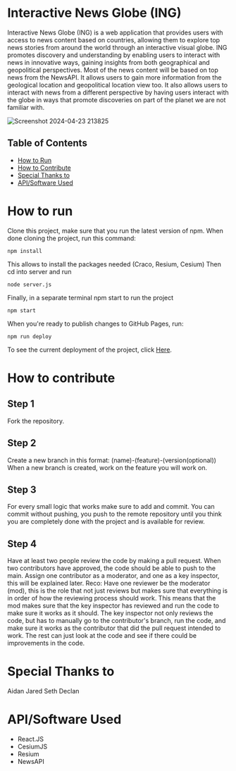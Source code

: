 # Interactive News Globe (ING)
Interactive News Globe (ING) is a web application that provides users with access to news content based on countries, allowing them to explore top news stories from around the world through an interactive visual globe. ING promotes discovery and understanding by enabling users to interact with news in innovative ways, gaining insights from both geographical and geopolitical perspectives. Most of the news content will be based on top news from the NewsAPI. It allows users to gain more information from the geological location and geopolitical location view too. It also allows users to interact with news from a different perspective by having users interact with the globe in ways that promote discoveries on part of the planet we are not familiar with.

![Screenshot 2024-04-23 213825](https://github.com/cis3296s24/prj--04-interactive-news-globe/assets/143616140/554ad1ed-0abd-4b30-a3c5-53098716f8d9)

## Table of Contents
- [How to Run](#how-to-run)
- [How to Contribute](#how-to-contribute)
- [Special Thanks to](#special-thanks-to)
- [API/Software Used](#apisoftware-used)


# How to run
Clone this project, make sure that you run the latest version of npm.
When done cloning the project, run this command:
```
npm install  
```
This allows to install the packages needed (Craco, Resium, Cesium) Then cd into server and run
```
node server.js
```
Finally, in a separate terminal npm start to run the project
```
npm start  
```

When you're ready to publish changes to GitHub Pages, run:
```
npm run deploy 
```
To see the current deployment of the project, click [Here](https://cis3296s24.github.io/prj--04-interactive-news-globe/).

# How to contribute
## Step 1
Fork the repository.
## Step 2
Create a new branch in this format:
(name)-(feature)-(version(optional))
When a new branch is created, work on the feature you will work on.
## Step 3
For every small logic that works make sure to add and commit. You can commit without pushing, you push to the remote repository until you think you are completely done with the project and is available for review.
## Step 4
Have at least two people review the code by making a pull request. When two contributors have approved, the code should be able to push to the main. Assign one contributor as a moderator, and one as a key inspector, this will be explained later.
Reco:
Have one reviewer be the moderator (mod), this is the role that not just reviews but makes sure that everything is in order of how the reviewing process should work. This means that the mod makes sure that the key inspector  has reviewed and run the code to make sure it works as it should. The key inspector not only reviews the code, but has to manually go to the contributor's branch, run the code, and make sure it works as the contributor that did the pull request intended to work. The rest can just look at the code and see if there could be improvements in the code.

# Special Thanks to
Aidan
Jared
Seth
Declan

# API/Software Used
- React.JS
- CesiumJS
- Resium
- NewsAPI
